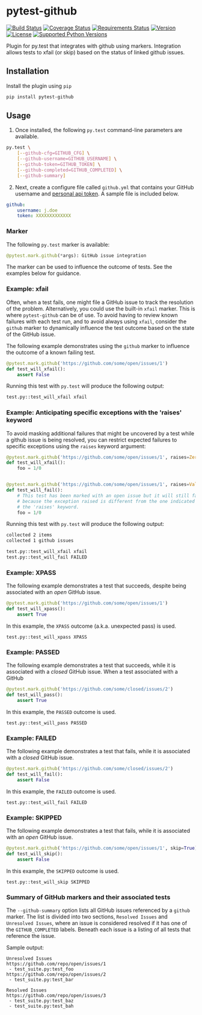 # pytest-github

[![Build Status](https://img.shields.io/travis/jlaska/pytest-github.svg)](https://travis-ci.org/jlaska/pytest-github)
[![Coverage Status](https://img.shields.io/coveralls/jlaska/pytest-github.svg)](https://coveralls.io/r/jlaska/pytest-github)
[![Requirements Status](https://requires.io/github/jlaska/pytest-github/requirements.svg?branch=master)](https://requires.io/github/jlaska/pytest-github/requirements/?branch=master)
[![Version](https://img.shields.io/pypi/v/pytest-github.svg)](https://pypi.python.org/pypi/pytest-github/)
[![License](https://img.shields.io/pypi/l/pytest-github.svg)](https://pypi.python.org/pypi/pytest-github/)
[![Supported Python Versions](https://img.shields.io/pypi/pyversions/pytest-github.svg)](https://pypi.python.org/pypi/pytest-github/)

Plugin for py.test that integrates with github using markers.  Integration
allows tests to xfail (or skip) based on the status of linked github issues.

## Installation

Install the plugin using ``pip``

```bash
pip install pytest-github
```

## Usage

1. Once installed, the following ``py.test`` command-line parameters are available.

```bash
py.test \
	[--github-cfg=GITHUB_CFG] \
	[--github-username=GITHUB_USERNAME] \
	[--github-token=GITHUB_TOKEN] \
	[--github-completed=GITHUB_COMPLETED] \
	[--github-summary]
```

2. Next, create a configure file called ``github.yml`` that contains your GitHub username and [personal api token](https://github.com/blog/1509-personal-api-tokens).  A sample file is included below.

```yaml
github:
    username: j.doe
    token: XXXXXXXXXXXXX
```

### Marker

The following ``py.test`` marker is available:

```python
@pytest.mark.github(*args): GitHub issue integration
```

The marker can be used to influence the outcome of tests.  See the examples below for guidance.

### Example: xfail

Often, when a test fails, one might file a GitHub issue to track the resolution of the problem.  Alternatively, you could use the built-in ``xfail`` marker.  This is where ``pytest-github`` can be of use.  To avoid having to review known failures with each test run, and to avoid always using ``xfail``, consider the ``github`` marker to dynamically influence the test outcome based on the state of the GitHub issue.

The following example demonstrates using the ``github`` marker to influence the outcome of a known failing test.

```python
@pytest.mark.github('https://github.com/some/open/issues/1')
def test_will_xfail():
	assert False
```

Running this test with ``py.test`` will produce the following output:

```bash
test.py::test_will_xfail xfail
```

### Example: Anticipating specific exceptions with the 'raises' keyword

To avoid masking additional failures that might be uncovered by a test while a github issue is being resolved, you can restrict expected failures to specific exceptions using the `raises` keyword argument:


```python
@pytest.mark.github('https://github.com/some/open/issues/1', raises=ZeroDivisionError)
def test_will_xfail():
    foo = 1/0


@pytest.mark.github('https://github.com/some/open/issues/1', raises=ValueError)
def test_will_fail():
    # This test has been marked with an open issue but it will still fail
    # because the exception raised is different from the one indicated by
    # the 'raises' keyword.
    foo = 1/0
```

Running this test with ``py.test`` will produce the following output:

```bash
collected 2 items
collected 1 github issues

test.py::test_will_xfail xfail
test.py::test_will_fail FAILED
```


### Example: XPASS

The following example demonstrates a test that succeeds, despite being associated with an _open_ GitHub issue.

```python
@pytest.mark.github('https://github.com/some/open/issues/1')
def test_will_xpass():
    assert True
```

In this example, the ``XPASS`` outcome (a.k.a. unexpected pass) is used.

```
test.py::test_will_xpass XPASS
```

### Example: PASSED

The following example demonstrates a test that succeeds, while it is associated with a _closed_ GitHub issue.
When a test associated with a GitHub 
```python
@pytest.mark.github('https://github.com/some/closed/issues/2')
def test_will_pass():
    assert True
```

In this example, the ``PASSED`` outcome is used.
```
test.py::test_will_pass PASSED
```

### Example: FAILED

The following example demonstrates a test that fails, while it is associated with a _closed_ GitHub issue.

```python
@pytest.mark.github('https://github.com/some/closed/issues/2')
def test_will_fail():
    assert False
```

In this example, the ``FAILED`` outcome is used.

```
test.py::test_will_fail FAILED
```

### Example: SKIPPED

The following example demonstrates a test that fails, while it is associated with an _open_ GitHub issue.

```python
@pytest.mark.github('https://github.com/some/open/issues/1', skip=True)
def test_will_skip():
    assert False
```

In this example, the ``SKIPPED`` outcome is used.

```
test.py::test_will_skip SKIPPED
```

### Summary of GitHub markers and their associated tests

The `--github-summary` option lists all GitHub issues referenced by a `github` marker. The list is divided into two sections, `Resolved Issues` and `Unresolved Issues`, where an issue is considered resolved if it has one of the `GITHUB_COMPLETED` labels. Beneath each issue is a listing of all tests that reference the issue.


Sample output:
```
Unresolved Issues
https://github.com/repo/open/issues/1
 - test_suite.py:test_foo
https://github.com/repo/open/issues/2
 - test_suite.py:test_bar

Resolved Issues
https://github.com/repo/open/issues/3
 - test_suite.py:test_baz
 - test_suite.py:test_bah
```
